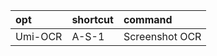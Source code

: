 | opt     | shortcut | command        |
| :-      | :-       | :-             |
| Umi-OCR | A-S-1    | Screenshot OCR |